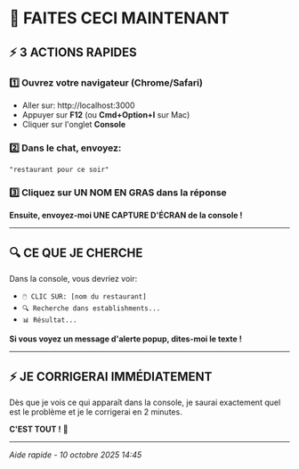 # 🎯 FAITES CECI MAINTENANT

## ⚡ 3 ACTIONS RAPIDES

### 1️⃣ Ouvrez votre navigateur (Chrome/Safari)
- Aller sur: http://localhost:3000
- Appuyer sur **F12** (ou **Cmd+Option+I** sur Mac)
- Cliquer sur l'onglet **Console**

### 2️⃣ Dans le chat, envoyez:
```
"restaurant pour ce soir"
```

### 3️⃣ Cliquez sur UN NOM EN GRAS dans la réponse

**Ensuite, envoyez-moi UNE CAPTURE D'ÉCRAN de la console !**

---

## 🔍 CE QUE JE CHERCHE

Dans la console, vous devriez voir:
- `🖱️ CLIC SUR: [nom du restaurant]`
- `🔍 Recherche dans establishments...`
- `📊 Résultat...`

**Si vous voyez un message d'alerte popup, dites-moi le texte !**

---

## ⚡ JE CORRIGERAI IMMÉDIATEMENT

Dès que je vois ce qui apparaît dans la console, je saurai exactement quel est le problème et je le corrigerai en 2 minutes.

**C'EST TOUT !** 🎯

---

*Aide rapide - 10 octobre 2025 14:45*
